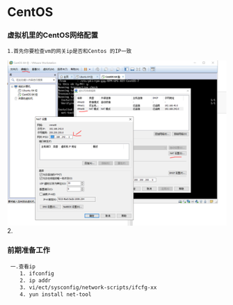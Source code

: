 # CentOS

### 虚拟机里的CentOS网络配置
	1.首先你要检查vm的网关ip是否和Centos 的IP一致
![img](ip.png)
	2. 
### 前期准备工作
	 一.查看ip
		1. ifconfig
		2. ip addr
		3. vi/ect/sysconfig/network-scripts/ifcfg-xx
		4. yun install net-tool